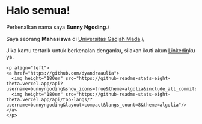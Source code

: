 
<!--
**bunnyngoding/bunnyngoding** is a ✨ _special_ ✨ repository because its `README.md` (this file) appears on your GitHub profile.

Here are some ideas to get you started:

- 🔭 I’m currently working on ...
- 🌱 I’m currently learning ...
- 👯 I’m looking to collaborate on ...
- 🤔 I’m looking for help with ...
- 💬 Ask me about ...
- 📫 How to reach me: ...
- 😄 Pronouns: ...
- ⚡ Fun fact: ...
-->
# Halo semua! 

Perkenalkan nama saya **Bunny Ngoding**.\

Saya seorang **Mahasiswa** di [Universitas Gadjah Mada](https://www.dcse.fmipa.ugm.ac.id).\

Jika kamu tertarik untuk berkenalan denganku, silakan ikuti akun [Linkedin](https://www.linkedin.com/in/dyandraaulia/)ku ya.

    <p align="left">
    <a href="https://github.com/dyandraaulia">
      <img height="180em" src="https://github-readme-stats-eight-theta.vercel.app/api?username=bunnyngoding&show_icons=true&theme=algolia&include_all_commits=true&count_private=true"/>
      <img height="180em" src="https://github-readme-stats-eight-theta.vercel.app/api/top-langs/?username=bunnyngoding&layout=compact&langs_count=8&theme=algolia"/>
    </a>
    </p>
